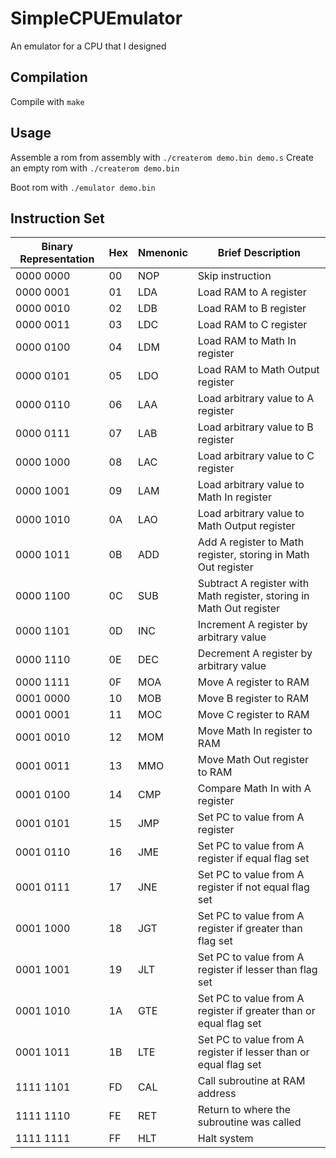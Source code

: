 # SimpleCPUEmulator
An emulator for a CPU that I designed

## Compilation
Compile with `make`

## Usage
Assemble a rom from assembly with `./createrom demo.bin demo.s`
Create an empty rom with `./createrom demo.bin`

Boot rom with `./emulator demo.bin`

## Instruction Set

Binary Representation | Hex | Nmenonic | Brief Description
---|---|---|---
0000 0000 | 00 | NOP | Skip instruction
0000 0001 | 01 | LDA | Load RAM to A register
0000 0010 | 02 | LDB | Load RAM to B register
0000 0011 | 03 | LDC | Load RAM to C register
0000 0100 | 04 | LDM | Load RAM to Math In register 
0000 0101 | 05 | LDO | Load RAM to Math Output register 
0000 0110 | 06 | LAA | Load arbitrary value to A register
0000 0111 | 07 | LAB | Load arbitrary value to B register
0000 1000 | 08 | LAC | Load arbitrary value to C register
0000 1001 | 09 | LAM | Load arbitrary value to Math In register 
0000 1010 | 0A | LAO | Load arbitrary value to Math Output register 
0000 1011 | 0B | ADD | Add A register to Math register, storing in Math Out register 
0000 1100 | 0C | SUB | Subtract A register with Math register, storing in Math Out register 
0000 1101 | 0D | INC | Increment A register by arbitrary value
0000 1110 | 0E | DEC | Decrement A register by arbitrary value
0000 1111 | 0F | MOA | Move A register to RAM
0001 0000 | 10 | MOB | Move B register to RAM
0001 0001 | 11 | MOC | Move C register to RAM
0001 0010 | 12 | MOM | Move Math In register to RAM
0001 0011 | 13 | MMO | Move Math Out register to RAM
0001 0100 | 14 | CMP | Compare Math In with A register
0001 0101 | 15 | JMP | Set PC to value from A register
0001 0110 | 16 | JME | Set PC to value from A register if equal flag set
0001 0111 | 17 | JNE | Set PC to value from A register if not equal flag set
0001 1000 | 18 | JGT | Set PC to value from A register if greater than flag set
0001 1001 | 19 | JLT | Set PC to value from A register if lesser than flag set
0001 1010 | 1A | GTE | Set PC to value from A register if greater than  or equal flag set
0001 1011 | 1B | LTE | Set PC to value from A register if lesser than or equal flag set
1111 1101 | FD | CAL | Call subroutine at RAM address
1111 1110 | FE | RET | Return to where the subroutine was called
1111 1111 | FF | HLT | Halt system
